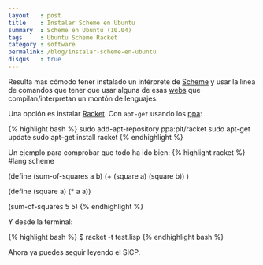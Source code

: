 ```yaml
---
layout   : post
title    : Instalar Scheme en Ubuntu
summary  : Scheme en Ubuntu (10.04)
tags     : Ubuntu Scheme Racket
category : software
permalink: /blog/instalar-scheme-en-ubuntu
disqus   : true
---
```


Resulta mas cómodo tener instalado un intérprete de [Scheme]
y usar la línea de comandos que tener que usar alguna de esas
[webs] que compilan/interpretan un montón de lenguajes.

Una opción es instalar [Racket]. Con `apt-get` usando los
[ppa]:

{% highlight bash %}
sudo add-apt-repository ppa:plt/racket
sudo apt-get update
sudo apt-get install racket
{% endhighlight %}

Un ejemplo para comprobar que todo ha ido bien:
{% highlight racket %}
#lang scheme

(define (sum-of-squares a b)
   (+ (square a) (square b))
)

(define (square a) (* a a))

(sum-of-squares 5 5)
{% endhighlight %}

Y desde la terminal:

{% highlight bash %}
$ racket -t test.lisp
{% endhighlight bash %}

Ahora ya puedes seguir leyendo el SICP.

[Scheme]: http://www.gnu.org/software/mit-scheme/
[webs]: http://repl.it/
[Racket]: http://racket-lang.org/
[ppa]: https://launchpad.net/~plt/+archive/racket